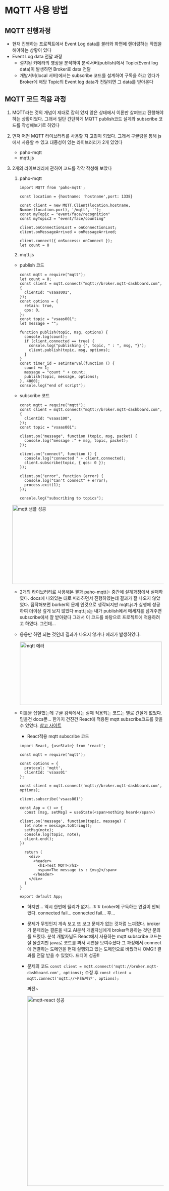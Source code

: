 # MQTT 사용 방법

## MQTT 진행과정
- 현재 진행하는 프로젝트에서 Event Log data를 불러와 화면에 렌더링하는 작업을 해야하는 상황이 있다
- Event Log data 전달 과정
  - 설치된 카메라의 영상을 분석하여 분석서버(publish)에서 Topic(Event log data)이 발생하면 Broker로 data 전달
  - 개발서버(local 서버)에서는 subscribe 코드를 설계하여 구독을 하고 있다가 
    Broker에 해당 Topic의 Event log data가 전달되면 그 data를 받아온다

## MQTT 코드 적용 과정

1. MQTT라는 것의 개념이 제대로 잡혀 있지 않은 상태에서 이론만 살펴보고 진행해야 하는 상황이었다. 
   그래서 일단 간단하게 MQTT publish코드 설계와 subscribe 코드를 작성해보기로 하였다
2. 먼저 어떤 MQTT 라이브러리를 사용할 지 고민이 되었다. 그래서 구글링을 통해 js에서 사용할 수 있고 
   대중성이 있는 라이브러리가 2개 있었다
   - paho-mqtt
   - mqtt.js
3. 2개의 라이브러리에 관하여 코드를 각각 작성해 보았다
   1. paho-mqtt
      ```
      import MQTT from 'paho-mqtt';

      const location = {hostname: 'hostname',port: 1338}

      const client = new MQTT.Client(location.hostname, Number(location.port), '/mqtt', '');
      const myTopic = "event/face/recognition"
      const myTopic2 = "event/face/counting"

      client.onConnectionLost = onConnectionLost;
      client.onMessageArrived = onMessageArrived;

      client.connect({ onSuccess: onConnect });
      let count = 0
      ```
    2. mqtt.js
      - publish 코드
        ``` 
        const mqtt = require("mqtt");
        let count = 0;
        const client = mqtt.connect("mqtt://broker.mqtt-dashboard.com", {
          clientId: "vsaas001",
        });
        const options = {
          retain: true,
          qos: 0,
        };
        const topic = "vsaas001";
        let message = "";

        function publish(topic, msg, options) {
          console.log(count);
          if (client.connected == true) {
            console.log("publishing {", topic, " : ", msg, "}");
            client.publish(topic, msg, options);
          }
        }
        const timer_id = setInterval(function () {
          count += 1;
          message = "count " + count;
          publish(topic, message, options);
        }, 4000);
        console.log("end of script");
        ```

      - subscribe 코드
  
        ```
        const mqtt = require("mqtt");
        const client = mqtt.connect("mqtt://broker.mqtt-dashboard.com", {
          clientId: "vsaas100",
        });
        const topic = "vsaas001";

        client.on("message", function (topic, msg, packet) {
          console.log("message :" + msg, topic, packet);
        });

        client.on("connect", function () {
          console.log("connected " + client.connected);
          client.subscribe(topic, { qos: 0 });
        });

        client.on("error", function (error) {
          console.log("Can't connect" + error);
          process.exit(1);
        });

        console.log("subscribing to topics");
        ```
      <img src="./../Image/mqtt%20샘플%20성공.png" width="800px" height="250px" alt="mqtt 샘플 성공"></img>

    - 2개의 라이브러리르 사용해본 결과 paho-mqtt는 중간에 설계과정에서 실패하였다. 
      docs에 나와있는 대로 따라하면서 진행하였는데 결과가 잘 나오지 않았었다. 짐작해보면 
      borker의 문제 인것으로 생각되지만 mqtt.js가 실행에 성공하여 더이상 깊게 보지 않았다
      mqtt.js는 내가 publish에서 메세지를 넘겨주면 subscribe에서 잘 받아왔다
      그래서 이 코드를 바탕으로 프로젝트에 적용하려고 하였다. 그런데...
    - 응용만 하면 되는 것인데 결과가 나오지 않거나 에러가 발생하였다.
  
      <img src="./../Image/mqtt%20에러.png" width="450px" height="200px" alt="mqtt 에러"></img>

    - 이틀을 삽질했는데 구글 검색에서는 실제 적용되는 코드는 별로 건질게 없었다. 믿을건 docs뿐...
      한가지 건진건 React에 적용된 mqtt subscribe코드를 찾을 수 있었다.
      <a href="https://www.preciouschicken.com/blog/posts/a-taste-of-mqtt-in-react/">참고 사이트</a>

       - React적용 mqtt subscribe 코드
  
        ```
        import React, {useState} from 'react';

        const mqtt = require('mqtt');

        const options = {
          protocol: 'mqtt',
          clientId: 'vsaas01'
        };

        const client = mqtt.connect('mqtt://broker.mqtt-dashboard.com', options);

        client.subscribe('vsaas001')

        const App = () => {
          const [msg, setMsg] = useState(<span>nothing heard</span>)

        client.on('message', function(topic, message) {
          let note = message.toString();
          setMsg(note);
          console.log(topic, note);
          client.end();
        })

          return (
            <div>
              <header>
                <h1>Test MQTT</h1>
                <span>The message is : {msg}</span>
              </header>
            </div>
          )
        }

        export default App;
        ```

      - 하지만... 역시 한번에 될리가 없지...ㅎㅎ
        broker에 구독하는 연결이 안되었다. connected fail... connected fail... 후...
      - 문제가 무엇인지 계속 보고 또 보고 문제가 없는 것처럼 느껴졌다. broker가 문제라는 결론을 내고
        AI분석 개발자님에게 broker적용하는 것만 문의를 드렸다. 
        분석 개발자님도 React에서 사용하는 mqtt subscribe 코드는 잘 몰랐지만 java로 코드를 짜서 시연을 보여주셨다
        그 과정에서 connect에 연결하는 도메인을 현재 실행되고 있는 도메인으로 바꿨더니 OMG!! 
        결과를 전달 받을 수 있었다. 드디어 성공!!

      - 문제의 코드
        ```const client = mqtt.connect('mqtt://broker.mqtt-dashboard.com', options);```
        수정 후
        ```const client = mqtt.connect('mqtt://사내도메인', options);```

        짜잔~

        <img src="./../Image/mqtt-react%20성공.png" width="750px" height="600px" alt="mqtt-react 성공"></img>